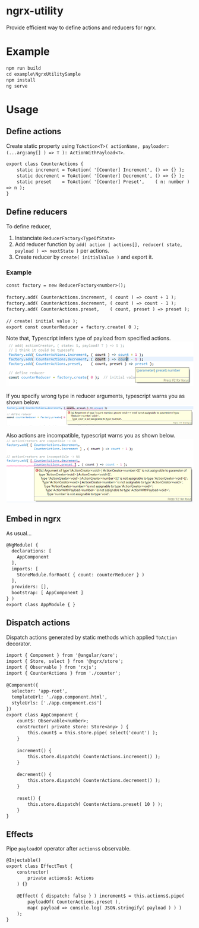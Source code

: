 # ngrx-utility
Provide efficient way to define actions and reducers for ngrx.

# Example
```
npm run build
cd example\NgrxUtilitySample
npm install
ng serve
```

# Usage
## Define actions
Create static property using `ToAction<T>( actionName, payloader: (...arg:any[] ) => T ): ActionWithPayload<T>`.
```
export class CounterActions {
    static increment = ToAction( '[Counter] Increment', () => {} );
    static decrement = ToAction( '[Counter] Decrement', () => {} );
    static preset    = ToAction( '[Counter] Preset',    ( n: number ) => n );
}
```

## Define reducers
To define reducer, 
1. Instanciate `ReducerFactory<TypeOfState>`
1. Add reducer function by `add( action | actions[], reducer( state, payload ) => nextState )` per actions.
1. Create reducer by `create( initialValue )` and export it.

### Example
```
const factory = new ReducerFactory<number>();

factory.add( CounterActions.increment, ( count ) => count + 1 );
factory.add( CounterActions.decrement, ( count ) => count - 1 );
factory.add( CounterActions.preset,    ( count, preset ) => preset );

// create( initial value );
export const counterReducer = factory.create( 0 );
```
Note that, Typescript infers type of payload from specified actions. 
![Type inference](https://raw.githubusercontent.com/stm32p103/ngrx-utility/master/img/type-inference-1.png)

If you specify wrong type in reducer arguments, typescript warns you as shown below.
![Type inference error](https://raw.githubusercontent.com/stm32p103/ngrx-utility/master/img/type-inference-2.png)

Also actions are incompatible, typescript warns you as shown below.
![Type inference error](https://raw.githubusercontent.com/stm32p103/ngrx-utility/master/img/type-inference-3.png)

## Embed in ngrx
As usual...

```
@NgModule( {
  declarations: [
    AppComponent
  ],
  imports: [
    StoreModule.forRoot( { count: counterReducer } )
  ],
  providers: [],
  bootstrap: [ AppComponent ]
} )
export class AppModule { }
```

## Dispatch actions
Dispatch actions generated by static methods which applied `ToAction` decorator.

```
import { Component } from '@angular/core';
import { Store, select } from '@ngrx/store';
import { Observable } from 'rxjs';
import { CounterActions } from './counter';

@Component({
  selector: 'app-root',
  templateUrl: './app.component.html',
  styleUrls: ['./app.component.css']
})
export class AppComponent {
    count$: Observable<number>;
    constructor( private store: Store<any> ) {
        this.count$ = this.store.pipe( select('count') );
    }
    
    increment() {
        this.store.dispatch( CounterActions.increment() );
    }
    
    decrement() {
        this.store.dispatch( CounterActions.decrement() );
    }
    
    reset() {
        this.store.dispatch( CounterActions.preset( 10 ) );
    }
}
```

## Effects
Pipe `payloadOf` operator after `actions$` observable.
```
@Injectable()
export class EffectTest {
    constructor(
        private actions$: Actions
    ) {}

    @Effect( { dispatch: false } ) increment$ = this.actions$.pipe(
        payloadOf( CounterActions.preset ),
        map( payload => console.log( JSON.stringify( payload ) ) )
    );
}
```
